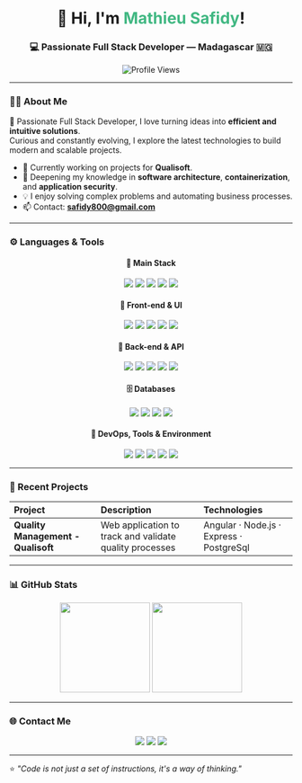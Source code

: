 <h1 align="center">👋 Hi, I'm <span style="color:#42b883;">Mathieu Safidy</span>!</h1>
<h3 align="center">💻 Passionate Full Stack Developer — Madagascar 🇲🇬</h3>

<p align="center">
  <img src="https://komarev.com/ghpvc/?username=Mathieu-Safidy&label=Profile%20Views&color=0e75b6&style=flat" alt="Profile Views" />
</p>

---

### 🧑‍💻 About Me

🚀 Passionate Full Stack Developer, I love turning ideas into **efficient and intuitive solutions**.  
Curious and constantly evolving, I explore the latest technologies to build modern and scalable projects.

- 🔭 Currently working on projects for **Qualisoft**.  
- 🌱 Deepening my knowledge in **software architecture**, **containerization**, and **application security**.  
- 💡 I enjoy solving complex problems and automating business processes.  
- 📫 Contact: **[safidy800@gmail.com](mailto:safidy800@gmail.com)**  

---

### ⚙️ Languages & Tools

<div align="center">

#### 🧠 Main Stack
<p>
  <img src="https://img.shields.io/badge/Angular-DD0031?style=for-the-badge&logo=angular&logoColor=white" />
  <img src="https://img.shields.io/badge/Spring%20Boot-6DB33F?style=for-the-badge&logo=springboot&logoColor=white" />
  <img src="https://img.shields.io/badge/Node.js-339933?style=for-the-badge&logo=node.js&logoColor=white" />
  <img src="https://img.shields.io/badge/Express.js-000000?style=for-the-badge&logo=express&logoColor=white" />
  <img src="https://img.shields.io/badge/PostgreSQL-316192?style=for-the-badge&logo=postgresql&logoColor=white" />
</p>

#### 🎨 Front-end & UI
<p>
  <img src="https://img.shields.io/badge/HTML5-E34F26?style=for-the-badge&logo=html5&logoColor=white" />
  <img src="https://img.shields.io/badge/CSS3-1572B6?style=for-the-badge&logo=css3&logoColor=white" />
  <img src="https://img.shields.io/badge/JavaScript-F7DF1E?style=for-the-badge&logo=javascript&logoColor=black" />
  <img src="https://img.shields.io/badge/TypeScript-3178C6?style=for-the-badge&logo=typescript&logoColor=white" />
  <img src="https://img.shields.io/badge/Bootstrap-7952B3?style=for-the-badge&logo=bootstrap&logoColor=white" />
</p>

#### 🔧 Back-end & API
<p>
  <img src="https://img.shields.io/badge/Java-ED8B00?style=for-the-badge&logo=openjdk&logoColor=white" />
  <img src="https://img.shields.io/badge/Spring%20Boot-6DB33F?style=for-the-badge&logo=springboot&logoColor=white" />
  <img src="https://img.shields.io/badge/Node.js-339933?style=for-the-badge&logo=node.js&logoColor=white" />
  <img src="https://img.shields.io/badge/PHP-777BB4?style=for-the-badge&logo=php&logoColor=white" />
  <img src="https://img.shields.io/badge/CodeIgniter-EF4223?style=for-the-badge&logo=codeigniter&logoColor=white" />
</p>

#### 🗄️ Databases
<p>
  <img src="https://img.shields.io/badge/MySQL-4479A1?style=for-the-badge&logo=mysql&logoColor=white" />
  <img src="https://img.shields.io/badge/PostgreSQL-316192?style=for-the-badge&logo=postgresql&logoColor=white" />
  <img src="https://img.shields.io/badge/Oracle-F80000?style=for-the-badge&logo=oracle&logoColor=white" />
  <img src="https://img.shields.io/badge/Firebase-FFCA28?style=for-the-badge&logo=firebase&logoColor=black" />
</p>

#### 🧰 DevOps, Tools & Environment
<p>
  <img src="https://img.shields.io/badge/Docker-2496ED?style=for-the-badge&logo=docker&logoColor=white" />
  <img src="https://img.shields.io/badge/Kubernetes-326CE5?style=for-the-badge&logo=kubernetes&logoColor=white" />
  <img src="https://img.shields.io/badge/Linux-FCC624?style=for-the-badge&logo=linux&logoColor=black" />
  <img src="https://img.shields.io/badge/Git-F05032?style=for-the-badge&logo=git&logoColor=white" />
  <img src="https://img.shields.io/badge/VS%20Code-0078d7?style=for-the-badge&logo=visual%20studio%20code&logoColor=white" />
</p>

</div>

---

### 🚀 Recent Projects

| Project | Description | Technologies |
|:-------|:-------------|:-------------|
| **Quality Management - Qualisoft** | Web application to track and validate quality processes | Angular · Node.js · Express · PostgreSql |

---

### 📊 GitHub Stats

<p align="center">
  <img src="https://github-readme-stats.vercel.app/api?username=Mathieu-Safidy&show_icons=true&theme=vue-dark&hide_border=true" height="160" />
  <img src="https://github-readme-stats.vercel.app/api/top-langs?username=Mathieu-Safidy&layout=compact&theme=vue-dark&hide_border=true" height="160" />
</p>

---

### 🌐 Contact Me

<p align="center">
  <a href="mailto:safidy800@gmail.com"><img src="https://img.shields.io/badge/Email-%23EA4335?style=for-the-badge&logo=gmail&logoColor=white" /></a>
  <a href="https://www.linkedin.com/in/mathieu-safidy/" target="_blank"><img src="https://img.shields.io/badge/LinkedIn-%230A66C2?style=for-the-badge&logo=linkedin&logoColor=white" /></a>
  <a href="https://github.com/Mathieu-Safidy" target="_blank"><img src="https://img.shields.io/badge/GitHub-%23121011?style=for-the-badge&logo=github&logoColor=white" /></a>
</p>

---

⭐ *"Code is not just a set of instructions, it's a way of thinking."*
